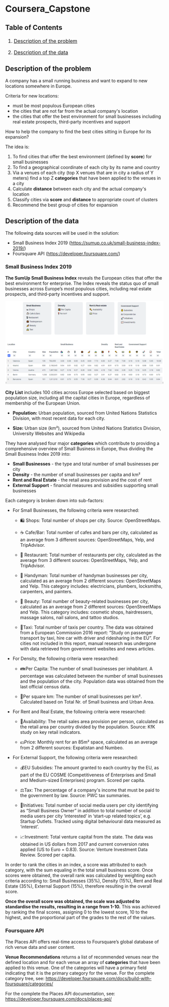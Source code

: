 # Coursera_Capstone

## Table of Contents

<div class="alert alert-block alert-info" style="margin-top: 20px">

<font size = 3>

1. <a href="#item1">Description of the problem</a>

2. <a href="#item2">Description of the data</a>

</font>
</div>

## Description of the problem

A company has a small running business and want to expand to new locations somewhere in Europe. 

Criteria for new locations:
- must be most populous European cities 
- the cities that are not far from the actual company's location
- the cities that offer the best environment for small businesses including real estate prospects, third-party incentives and support

How to help the company to find the best cities sitting in Europe for its expansion?

The idea is:
1. To find cities that offer the best environment (defined by **score**) for small businesses
2. To find a geographical coordinate of each city by its name and country
3. Via a venues of each city (top X venues that are in city a radius of Y meters) find a top Z **categories** that have been applied to the venues in a city
4. Calculate **distance** between each city and the actual company's location
5. Classify cities via **score** and **distance** to appropriate count of clusters
6. Recommend the best group of cities for expansion

## Description of the data

The following data sources will be used in the solution:
- Small Business Index 2019 (https://sumup.co.uk/small-business-index-2019/)
- Foursquare API (https://developer.foursquare.com/)

### Small Business Index 2019
**The SumUp Small Business Index** reveals the European cities that offer the best environment for enterprise. The Index reveals the status quo of small businesses across Europe’s most populous cities, including real estate prospects, and third-party incentives and support.

<a href="https://sumup.co.uk/small-business-index-2019/"><img src="https://github.com/pospisilboh/Coursera_Capstone/blob/master/2020-04-29_11h02_16.png" align="center"></a>

**City List** includes 100 cities across Europe selected based on biggest population size, including all the capital cities in Europe, regardless of membership of the European Union.

- **Population:** Urban population, sourced from United Nations Statistics Division, with most recent data for each city.

- **Size:** Urban size (km²), sourced from United Nations Statistics Division, University Websites and Wikipedia

They have analysed four major **categories** which contribute to providing a comprehensive overview of Small Business in Europe, thus dividing the Small Business Index 2019 into:
- **Small Businesses** - the type and total number of small businesses per city
- **Density** - the number of small businesses per capita and km²
- **Rent and Real Estate** - the retail area provision and the cost of rent
- **External Support** - financial measures and subsidies supporting small businesses

Each category is broken down into sub-factors:
- For Small Businesses, the following criteria were researched:
  - 🛍 Shops: Total number of shops per city. Source: OpenStreetMaps.

  - ☕ Cafe/Bar: Total number of cafes and bars per city, calculated as an average from 3 different sources: OpenStreetMaps, Yelp, and TripAdvisor.

  - 🍴 Restaurant: Total number of restaurants per city, calculated as the average from 3 different sources: OpenStreetMaps, Yelp, and TripAdvisor.

  - 💼 Handyman: Total number of handyman businesses per city, calculated as an average from 2 different sources: OpenStreetMaps and Yelp. This category includes: electricians, plumbers, locksmiths, carpenters, and painters.

  - 💅 Beauty: Total number of beauty-related businesses per city, calculated as an average from 2 different sources: OpenStreetMaps and Yelp. This category includes: cosmetic shops, hairdressers, massage salons, nail salons, and tattoo studios.

  - 🚖Taxi: Total number of taxis per country. The data was obtained from a European Commission 2016 report: “Study on passenger transport by taxi, hire car with driver and ridesharing in the EU”. For cities not included in this report, manual research was undergone with data retrieved from government websites and news articles.
 
- For Density, the following criteria were researched:
  - 👪Per Capita: The number of small businesses per inhabitant. A percentage was calculated between the number of small businesses and the population of the city. Population data was obtained from the last official census data.

  - 📍Per square km: The number of small businesses per km². Calculated based on Total Nr. of Small business and Urban Area.
- For Rent and Real Estate, the following criteria were researched:
  - 🔑Availability: The retail sales area provision per person, calculated as the retail area per country divided by the population. Source: KfK study on key retail indicators.

  - 💵Price: Monthly rent for an 85m² space, calculated as an average from 2 different sources: Expatistan and Numbeo.
- For External Support, the following criteria were researched:
  - 💰EU Subsidies: The amount granted to each country by the EU, as part of the EU COSME (Competitiveness of Enterprises and Small and Medium-sized Enterprises) program. Scored per capita.

  - ⚖Tax: The percentage of a company's income that must be paid to the government by law. Source: PWC tax summaries.

  - 🚀Initiatives: Total number of social media users per city identifying as “Small Business Owner” in addition to total number of social media users per city ‘interested’ in ‘start-up related topics’, e.g. Startup Outlets. Tracked using digital behavioural data measured as ‘interest’.

  - 📈Investment: Total venture capital from the state. The data was obtained in US dollars from 2017 and current conversion rates applied (US to Euro = 0.83). Source: Venture Investment Data Review. Scored per capita.


In order to rank the cities in an index, a score was attributed to each category, with the sum equaling in the total small business score. Once scores were obtained, the overall rank was calculated by weighting each criteria according to: Small Businesses (35%), Density (15%), Rent and Real Estate (35%), External Support (15%), therefore resulting in the overall score.

**Once the overall score was obtained, the scale was adjusted to standardise the results, resulting in a range from 1-10.**
This was achieved by ranking the final scores, assigning 0 to the lowest score, 10 to the highest, and the proportional part of the grades to the rest of the values.


### Foursquare API
The Places API offers real-time access to Foursquare’s global database of rich venue data and user content.

**Venue Recommendations** returns a list of recommended venues near the defined location and for each venue an array of **categories** that have been applied to this venue. One of the categories will have a primary field indicating that it is the primary category for the venue. For the complete category tree, see: https://developer.foursquare.com/docs/build-with-foursquare/categories/

For the complete the Places API documentation, see: https://developer.foursquare.com/docs/places-api/
